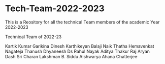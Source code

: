 # Tech-Team-2022-2023
This is a Reository for all the technical Team members of the academic Year 2022-2023

Technical Team of 2022-23

Kartik Kumar Garikina
Dinesh Karthikeyan
Balaji Naik
Thatha Hemavenkat Nagateja
Thanush
Dhyaneesh Ds
Rahul Nayak
Aditya Thakur
Raj Aryan Dash
Sri Charan
Lakshman
B. Siddu Aishwarya
Ahana Chatterjee
